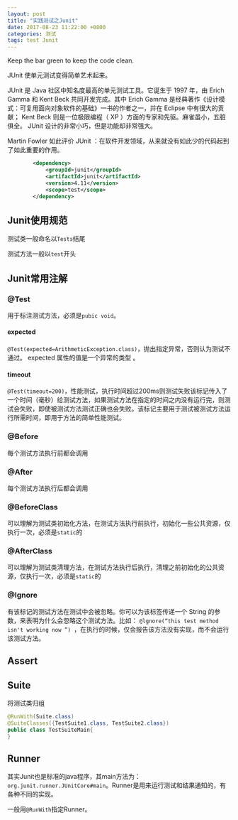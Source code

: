 ```yaml
---
layout: post
title: "实践测试之Junit"
date: 2017-08-23 11:22:00 +0800
categories: 测试
tags: test Junit
---
```


Keep the bar green to keep the code clean.

JUnit 使单元测试变得简单艺术起来。

JUnit 是 Java 社区中知名度最高的单元测试工具。它诞生于 1997 年，由 Erich Gamma 和 Kent Beck 共同开发完成。其中 Erich Gamma 是经典著作《设计模式：可复用面向对象软件的基础》一书的作者之一，并在 Eclipse 中有很大的贡献； Kent Beck 则是一位极限编程（ XP ）方面的专家和先驱。麻雀虽小，五脏俱全。 JUnit 设计的非常小巧，但是功能却非常强大。

Martin Fowler 如此评价 JUnit ：在软件开发领域，从来就没有如此少的代码起到了如此重要的作用。

```xml
	    <dependency>
			<groupId>junit</groupId>
			<artifactId>junit</artifactId>
			<version>4.11</version>
			<scope>test</scope>
		</dependency>
```

## Junit使用规范

测试类一般命名以`Tests`结尾

测试方法一般以`test`开头

## Junit常用注解

### @Test

用于标注测试方法，必须是`pubic void`。

#### expected

`@Test(expected=ArithmeticException.class)`，抛出指定异常，否则认为测试不通过。 expected 属性的值是一个异常的类型 。

#### timeout

`@Test(timeout=200)`，性能测试，执行时间超过200ms则测试失败该标记传入了一个时间（毫秒）给测试方法，如果测试方法在指定的时间之内没有运行完，则测试会失败，即使被测试方法测试正确也会失败。该标记主要用于测试被测试方法运行所需时间，即用于方法的简单性能测试。

### @Before

每个测试方法执行前都会调用

### @After

每个测试方法执行后都会调用

### @BeforeClass

可以理解为测试类初始化方法，在测试方法执行前执行，初始化一些公共资源，仅执行一次，必须是`static`的

### @AfterClass

可以理解为测试类清理方法，在测试方法执行后执行，清理之前初始化的公共资源，仅执行一次，必须是`static`的

### @Ignore

有该标记的测试方法在测试中会被忽略。你可以为该标签传递一个 String 的参数，来表明为什么会忽略这个测试方法。比如： `@lgnore(“this test method isn't working now ”) `，在执行的时候，仅会报告该方法没有实现，而不会运行该测试方法。

## Assert

## Suite

将测试类归组

```java
@RunWith(Suite.class)
@SuiteClasses({TestSuite1.class, TestSuite2.class})
public class TestSuiteMain{
}
```

## Runner

其实Junit也是标准的java程序，其main方法为：`org.junit.runner.JUnitCore#main`。Runner是用来运行测试和结果通知的，有各种不同的实现。

一般用`@RunWith`指定Runner。



